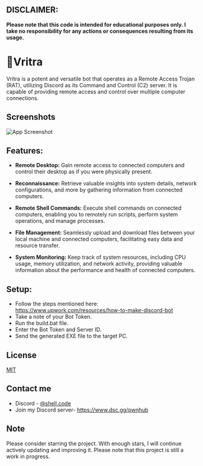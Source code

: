 
## DISCLAIMER:
**Please note that this code is intended for educational purposes only. I take no responsibility for any actions or consequences resulting from its usage.**
# 🐍Vritra 

Vritra is a potent and versatile bot that operates as a Remote Access Trojan (RAT), utilizing Discord as its Command and Control (C2) server. It is capable of providing remote access and control over multiple computer connections.


## Screenshots

![App Screenshot](https://cdn.discordapp.com/attachments/1081154339571240960/1121890422868938823/image.png)


## Features:

- **Remote Desktop:** Gain remote access to connected computers and control their desktop as if you were physically present.

- **Reconnaissance:** Retrieve valuable insights into system details, network configurations, and more by gathering information from connected computers.

- **Remote Shell Commands:** Execute shell commands on connected computers, enabling you to remotely run scripts, perform system operations, and manage processes.

- **File Management:** Seamlessly upload and download files between your local machine and connected computers, facilitating easy data and resource transfer.

- **System Monitoring:** Keep track of system resources, including CPU usage, memory utilization, and network activity, providing valuable information about the performance and health of connected computers.
## Setup:

- Follow the steps mentioned here: https://www.upwork.com/resources/how-to-make-discord-bot
- Take a note of your Bot Token.
- Run the build.bat file.
- Enter the Bot Token and Server ID.
- Send the generated EXE file to the target PC.
## License

[MIT](https://choosealicense.com/licenses/mit/)


## Contact me

- Discord - [@shell.code](https://www.discordapp.com/users/997458265686429726)
- Join my Discord server- https://www.dsc.gg/pwnhub


## Note
Please consider starring the project. With enough stars, I will continue actively updating and improving it. Please note that this project is still a work in progress.

